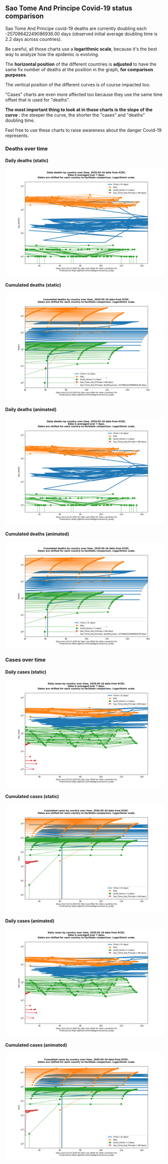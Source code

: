 ## Sao Tome And Principe Covid-19 status comparison 

Sao Tome And Principe covid-19 deaths are currently doubling each -25709642249086936.00 days (observed initial average doubling time is 2.2 days across countries).



Be careful, all those charts use a **logarithmic scale**, because it's the best way to analyze how the epidemic is evolving.
 
The **horizontal position** of the different countries is **adjusted** to have the same fix number of deaths at the position in the graph, **for comparison purposes**.

The vertical position of the different curves is of course impacted too.

"Cases" charts are even more affected too because they use the same time offset that is used for "deaths".

**The most important thing to look at in those charts is the slope of the curve** : the steeper the curve, the shorter the "cases" and "deaths" doubling time.

Feel free to use these charts to raise awareness about the danger Covid-19 represents. 


 
### Deaths over time
 
#### Daily deaths (static)
![Sao Tome And Principe covid-19 daily deaths static chart](https://raw.githubusercontent.com/madlag/coronavirus_study/master/notebooks/graphs/2020-05-16/countries/Sao_Tome_And_Principe/2020-05-16_Sao_Tome_And_Principe_day_deaths.png "Sao Tome And Principe covid-19 day_deaths static chart")   
 
#### Cumulated deaths (static)
![Sao Tome And Principe covid-19 cumulated deaths static chart](https://raw.githubusercontent.com/madlag/coronavirus_study/master/notebooks/graphs/2020-05-16/countries/Sao_Tome_And_Principe/2020-05-16_Sao_Tome_And_Principe_deaths.png "Sao Tome And Principe covid-19 deaths static chart")   
 
#### Daily deaths (animated)
![Sao Tome And Principe covid-19 daily deaths animated chart](https://raw.githubusercontent.com/madlag/coronavirus_study/master/notebooks/graphs/2020-05-16/countries/Sao_Tome_And_Principe/2020-05-16_Sao_Tome_And_Principe_day_deaths.gif "Sao Tome And Principe covid-19 day_deaths animated chart")   
 
#### Cumulated deaths (animated)
![Sao Tome And Principe covid-19 cumulated deaths animated chart](https://raw.githubusercontent.com/madlag/coronavirus_study/master/notebooks/graphs/2020-05-16/countries/Sao_Tome_And_Principe/2020-05-16_Sao_Tome_And_Principe_deaths.gif "Sao Tome And Principe covid-19 deaths animated chart")   

 
### Cases over time
 
#### Daily cases (static)
![Sao Tome And Principe covid-19 daily cases static chart](https://raw.githubusercontent.com/madlag/coronavirus_study/master/notebooks/graphs/2020-05-16/countries/Sao_Tome_And_Principe/2020-05-16_Sao_Tome_And_Principe_day_cases.png "Sao Tome And Principe covid-19 day_cases static chart")   
 
#### Cumulated cases (static)
![Sao Tome And Principe covid-19 cumulated cases static chart](https://raw.githubusercontent.com/madlag/coronavirus_study/master/notebooks/graphs/2020-05-16/countries/Sao_Tome_And_Principe/2020-05-16_Sao_Tome_And_Principe_cases.png "Sao Tome And Principe covid-19 cases static chart")   
 
#### Daily cases (animated)
![Sao Tome And Principe covid-19 daily cases animated chart](https://raw.githubusercontent.com/madlag/coronavirus_study/master/notebooks/graphs/2020-05-16/countries/Sao_Tome_And_Principe/2020-05-16_Sao_Tome_And_Principe_day_cases.gif "Sao Tome And Principe covid-19 day_cases animated chart")   
 
#### Cumulated cases (animated)
![Sao Tome And Principe covid-19 cumulated cases animated chart](https://raw.githubusercontent.com/madlag/coronavirus_study/master/notebooks/graphs/2020-05-16/countries/Sao_Tome_And_Principe/2020-05-16_Sao_Tome_And_Principe_cases.gif "Sao Tome And Principe covid-19 cases animated chart")   

